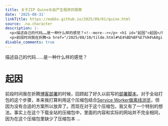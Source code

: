 ```yaml
---
title: 关于ZIP Quine与自产生程序的探索
date: '2025-08-31'
linkTitle: https://mabbs.github.io/2025/09/01/quine.html
source: .na.character
description: |-
  <p>描述自己的代码……是一种什么样的感觉？<!--more--></p> <h1 id="起因">起因</h1>
  <p>前段时间我在折腾<a href="/2025/08/10/tilde.html#%E4%BD%BF%E7%94%A8git-hooks%E8%87%AA%E5%8A%A8%E9%83%A8%E7%BD%B2%E5%8D%9A%E5%AE%A2">博客部署</a>的时候，回顾起了好久以前写的<a href="/deploy.sh">部署脚本</a>。对于全站打包的这个步骤，本来我打算利用这个压缩包结合<a href="/2025/08/01/sw-proxy.html">Service Worker做离线浏览</a>，但因为没有合适的方案所以放弃了。而现在对于这个压缩包，我又有了一个特别的想法。事实上在这个下载全站的压缩包中，里面的内容和实际的网站并不完全相同，因为在这个压缩包里缺少了压缩包本 ...
disable_comments: true
---
```

<p>描述自己的代码……是一种什么样的感觉？<!--more--></p> <h1 id="起因">起因</h1>
<p>前段时间我在折腾<a href="/2025/08/10/tilde.html#%E4%BD%BF%E7%94%A8git-hooks%E8%87%AA%E5%8A%A8%E9%83%A8%E7%BD%B2%E5%8D%9A%E5%AE%A2">博客部署</a>的时候，回顾起了好久以前写的<a href="/deploy.sh">部署脚本</a>。对于全站打包的这个步骤，本来我打算利用这个压缩包结合<a href="/2025/08/01/sw-proxy.html">Service Worker做离线浏览</a>，但因为没有合适的方案所以放弃了。而现在对于这个压缩包，我又有了一个特别的想法。事实上在这个下载全站的压缩包中，里面的内容和实际的网站并不完全相同，因为在这个压缩包里缺少了压缩包本 ...
